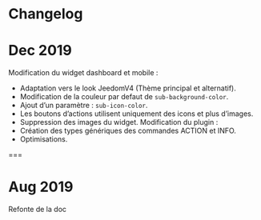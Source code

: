 Changelog
===

Dec 2019
==
Modification du widget dashboard et mobile :
 - Adaptation vers le look JeedomV4 (Thème principal et alternatif).
 - Modification de la couleur par defaut de `sub-background-color`.
 - Ajout d’un paramètre : `sub-icon-color`.
 - Les boutons d’actions utilisent uniquement des icons et plus d’images.
 - Suppression des images du widget.
Modification du plugin :
 - Création des types génériques des commandes ACTION et INFO.
 - Optimisations.

===

Aug 2019
==
Refonte de la doc
